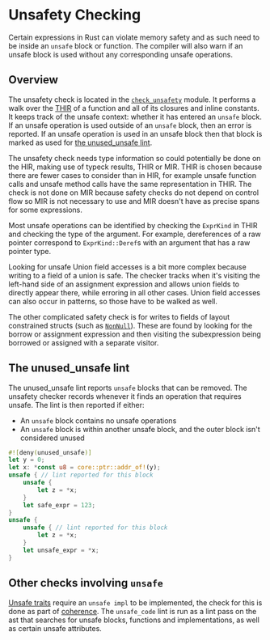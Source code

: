 # Unsafety Checking

Certain expressions in Rust can violate memory safety and as such need to be
inside an `unsafe` block or function. The compiler will also warn if an unsafe
block is used without any corresponding unsafe operations.

## Overview

The unsafety check is located in the [`check_unsafety`] module. It performs a
walk over the [THIR] of a function and all of its closures and inline constants.
It keeps track of the unsafe context: whether it has entered an `unsafe` block.
If an unsafe operation is used outside of an `unsafe` block, then an error is
reported. If an unsafe operation is used in an unsafe block then that block is
marked as used for [the unused_unsafe lint](#the-unused_unsafe-lint).

The unsafety check needs type information so could potentially be done on the
HIR, making use of typeck results, THIR or MIR. THIR is chosen because there are
fewer cases to consider than in HIR, for example unsafe function calls and
unsafe method calls have the same representation in THIR. The check is not done
on MIR because safety checks do not depend on control flow so MIR is not
necessary to use and MIR doesn't have as precise spans for some expressions.

Most unsafe operations can be identified by checking the `ExprKind` in THIR and
checking the type of the argument. For example, dereferences of a raw pointer
correspond to `ExprKind::Deref`s with an argument that has a raw pointer type.

Looking for unsafe Union field accesses is a bit more complex because writing to
a field of a union is safe. The checker tracks when it's visiting the left-hand
side of an assignment expression and allows union fields to directly appear
there, while erroring in all other cases. Union field accesses can also occur
in patterns, so those have to be walked as well.

The other complicated safety check is for writes to fields of layout constrained
structs (such as [`NonNull`]). These are found by looking for the borrow or
assignment expression and then visiting the subexpression being borrowed or
assigned with a separate visitor.

[THIR]: ./thir.md
[`check_unsafety`]: https://doc.rust-lang.org/nightly/nightly-rustc/rustc_mir_build/check_unsafety/index.html
[`NonNull`]: https://doc.rust-lang.org/std/ptr/struct.NonNull.html

## The unused_unsafe lint

The unused_unsafe lint reports `unsafe` blocks that can be removed. The unsafety
checker records whenever it finds an operation that requires unsafe. The lint is
then reported if either:

- An `unsafe` block contains no unsafe operations
- An `unsafe` block is within another unsafe block, and the outer block
  isn't considered unused

```rust
#![deny(unused_unsafe)]
let y = 0;
let x: *const u8 = core::ptr::addr_of!(y);
unsafe { // lint reported for this block
    unsafe {
        let z = *x;
    }
    let safe_expr = 123;
}
unsafe {
    unsafe { // lint reported for this block
        let z = *x;
    }
    let unsafe_expr = *x;
}
```

## Other checks involving `unsafe`

[Unsafe traits] require an `unsafe impl` to be implemented, the check for this
is done as part of [coherence]. The `unsafe_code` lint is run as a lint pass on
the ast that searches for unsafe blocks, functions and implementations, as well
as certain unsafe attributes.

[Unsafe traits]: https://doc.rust-lang.org/reference/items/traits.html#unsafe-traits
[coherence]: /home/matthew/rust/compiler/rustc_hir_analysis/src/coherence/unsafety.rs

